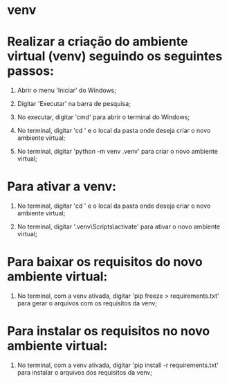 # venv

# Realizar a criação do ambiente virtual (venv) seguindo os seguintes passos:

1) Abrir o menu 'Iniciar' do Windows;

2) Digitar 'Executar' na barra de pesquisa;

3) No executar, digitar 'cmd' para abrir o terminal do Windows;

4) No terminal, digitar 'cd ' e o local da pasta onde deseja criar o novo ambiente virtual;

5) No terminal, digitar 'python -m venv .venv' para criar o novo ambiente virtual;


# Para ativar a venv:

1) No terminal, digitar 'cd ' e o local da pasta onde deseja criar o novo ambiente virtual;
    
2) No terminal, digitar '.venv\Scripts\activate' para ativar o novo ambiente virtual;


# Para baixar os requisitos do novo ambiente virtual:

1) No terminal, com a venv ativada, digitar 'pip freeze > requirements.txt' para gerar o arquivos com os requisitos da venv;


# Para instalar os requisitos no novo ambiente virtual:

1) No terminal, com a venv ativada, digitar 'pip install -r requirements.txt' para instalar o arquivos dos requisitos da venv;




